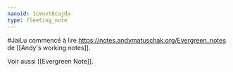 ```yaml
---
nanoid: 1cmuvt8cajda
type: fleeting_note
---
```

#JaiLu commencé à lire https://notes.andymatuschak.org/Evergreen_notes de [[Andy's working notes]].

Voir aussi [[Evergreen Note]].
